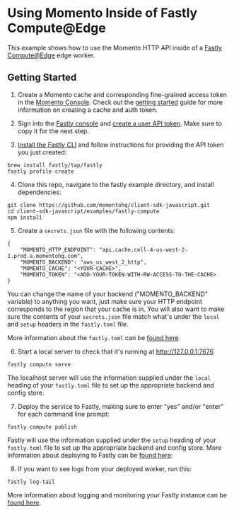 # Using Momento Inside of Fastly Compute@Edge 

This example shows how to use the Momento HTTP API inside of a [Fastly Compute@Edge](https://www.fastly.com/products/edge-compute) edge worker.

## Getting Started

1. Create a Momento cache and corresponding fine-grained access token in the [Momento Console](https://console.gomomento.com/). Check out the [getting started](https://docs.momentohq.com/getting-started) guide for more information on creating a cache and auth token.

2. Sign into the [Fastly console](https://manage.fastly.com/account/company) and [create a user API token](https://docs.fastly.com/en/guides/using-api-tokens#creating-api-tokens). Make sure to copy it for the next step.

3. [Install the Fastly CLI](https://developer.fastly.com/learning/compute/#install-the-fastly-cli) and follow instructions for providing the API token you just created:
  ```
  brew install fastly/tap/fastly
  fastly profile create
  ```

4. Clone this repo, navigate to the fastly example directory, and install dependencies:
  ```
  git clone https://github.com/momentohq/client-sdk-javascript.git
  cd client-sdk-javascript/examples/fastly-compute
  npm install
  ```

5. Create a `secrets.json` file with the following contents:
  ```
  {
      "MOMENTO_HTTP_ENDPOINT": "api.cache.cell-4-us-west-2-1.prod.a.momentohq.com",
      "MOMENTO_BACKEND": "aws_us_west_2_http",
      "MOMENTO_CACHE": "<YOUR-CACHE>",
      "MOMENTO_TOKEN": "<ADD-YOUR-TOKEN-WITH-RW-ACCESS-TO-THE-CACHE>
  }
  ```

  You can change the name of your backend ("MOMENTO_BACKEND" variable) to anything you want, just make sure your HTTP endpoint corresponds to the region that your cache is in. You will also want to make sure the contents of your `secrets.json` file match what's under the `local` and `setup` headers in the `fastly.toml` file. 

  More information about the `fastly.toml` can be [found here](https://developer.fastly.com/reference/compute/fastly-toml/).

6. Start a local server to check that it's running at http://127.0.0.1:7676 
  ```
  fastly compute serve
  ```

  The localhost server will use the information supplied under the `local` heading of your `fastly.toml` file to set up the appropriate backend and config store.

7. Deploy the service to Fastly, making sure to enter "yes" and/or "enter" for each command line prompt:
  ```
  fastly compute publish
  ```

  Fastly will use the information supplied under the `setup` heading of your `fastly.toml` file to set up the appropriate backend and config store.
  More information about deploying to Fastly can be [found here](https://developer.fastly.com/learning/compute/#deploy-to-a-fastly-service):


8. If you want to see logs from your deployed worker, run this:
  ```
  fastly log-tail
  ```

  More information about logging and monitoring your Fastly instance can be [found here](https://developer.fastly.com/learning/compute/testing/#live-log-monitoring-in-your-console).